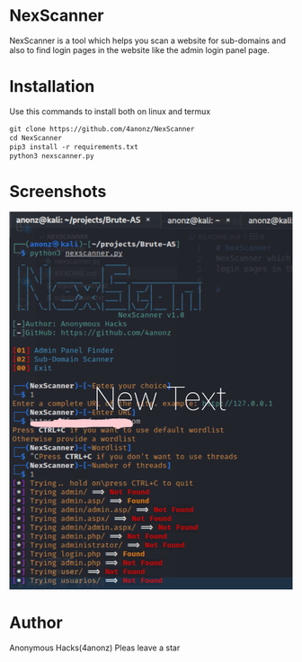 # NexScanner
NexScanner is a tool which helps you scan a website for sub-domains and also to find
login pages in the website like the admin login panel page.

# Installation
Use this commands to install both on linux and termux
```
git clone https://github.com/4anonz/NexScanner
cd NexScanner
pip3 install -r requirements.txt
python3 nexscanner.py
```

# Screenshots
![img](nexscanner.png)

# Author
Anonymous Hacks(4anonz)
Pleas leave a star
